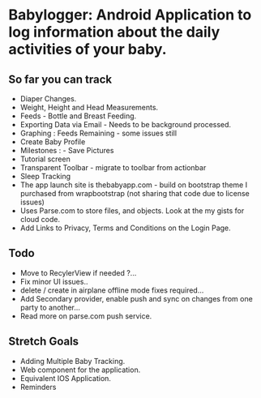 # Babylogger: Android Application to log information about the daily activities of your baby.

## So far you can track 
+ Diaper Changes.
+ Weight, Height and Head Measurements.
+ Feeds - Bottle and Breast Feeding.
+ Exporting Data via Email - Needs to be background processed.
+ Graphing : Feeds Remaining - some issues still
+ Create Baby Profile
+ Milestones : - Save Pictures
+ Tutorial screen
+ Transparent Toolbar - migrate to toolbar from actionbar
+ Sleep Tracking
+ The app launch site is thebabyapp.com - build on bootstrap theme I purchased from wrapbootstrap (not sharing that code due to license issues)
+ Uses Parse.com to store files, and objects. Look at the my gists for cloud code.
+ Add Links to Privacy, Terms and Conditions on the Login Page.




## Todo


+ Move to RecylerView if needed ?...
+ Fix minor UI issues..
+ delete / create in airplane offline mode fixes required...
+ Add Secondary provider, enable push and sync on changes from one party to another...
+ Read more on parse.com push service.


## Stretch Goals 
+ Adding Multiple Baby Tracking.
+ Web component for the application.
+ Equivalent IOS Application. 
+ Reminders
